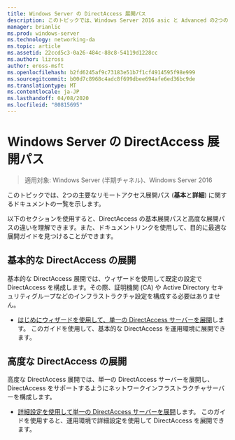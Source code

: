 ```yaml
---
title: Windows Server の DirectAccess 展開パス
description: このトピックでは、Windows Server 2016 asic と Advanced の2つの主要な DirectAccess 展開パスに関するドキュメントの一覧を示します。
manager: brianlic
ms.prod: windows-server
ms.technology: networking-da
ms.topic: article
ms.assetid: 22ccd5c3-0a26-484c-88c8-54119d1228cc
ms.author: lizross
author: eross-msft
ms.openlocfilehash: b2fd6245af9c73183e51b7f1cf4914595f98e999
ms.sourcegitcommit: b00d7c8968c4adc8f699dbee694afe6ed36bc9de
ms.translationtype: MT
ms.contentlocale: ja-JP
ms.lasthandoff: 04/08/2020
ms.locfileid: "80815695"
---
```

# <a name="directaccess-deployment-paths-in-windows-server"></a>Windows Server の DirectAccess 展開パス

>適用対象: Windows Server (半期チャネル)、Windows Server 2016

このトピックでは、2つの主要なリモートアクセス展開パス (**基本**と**詳細**) に関するドキュメントの一覧を示します。  
  
以下のセクションを使用すると、DirectAccess の基本展開パスと高度な展開パスの違いを理解できます。また、ドキュメントリンクを使用して、目的に最適な展開ガイドを見つけることができます。  
  
## <a name="deploy-basic-directaccess"></a>基本的な DirectAccess の展開  
基本的な DirectAccess 展開では、ウィザードを使用して既定の設定で DirectAccess を構成します。その際、証明機関 (CA) や Active Directory セキュリティグループなどのインフラストラクチャ設定を構成する必要はありません。  
  
-   [はじめにウィザードを使用して、単一の DirectAccess サーバーを展開](../../remote-access/directaccess/single-server-wizard/Deploy-a-Single-DirectAccess-Server-Using-the-Getting-Started-Wizard.md)します。 このガイドを使用して、基本的な DirectAccess を運用環境に展開できます。  
  
## <a name="deploy-advanced-directaccess"></a>高度な DirectAccess の展開  
高度な DirectAccess 展開では、単一の DirectAccess サーバーを展開し、DirectAccess をサポートするようにネットワークインフラストラクチャサーバーを構成します。  
  
-   [詳細設定を使用して単一の DirectAccess サーバーを展開](../../remote-access/directaccess/single-server-advanced/Deploy-a-Single-DirectAccess-Server-with-Advanced-Settings.md)します。 このガイドを使用すると、運用環境で詳細設定を使用して DirectAccess を展開できます。  
  


